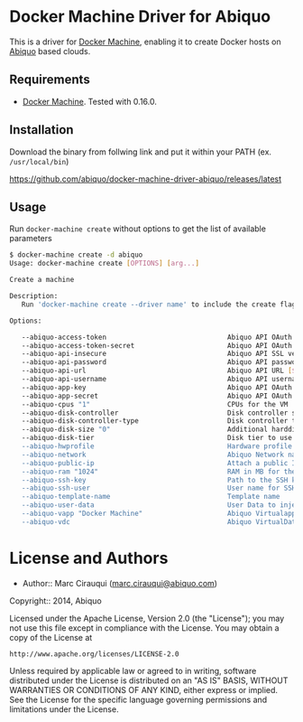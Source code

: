# Docker Machine Driver for Abiquo

This is a driver for [Docker Machine](https://docs.docker.com/machine/), enabling it to create Docker hosts on [Abiquo](https://www.abiquo.com/) based clouds.

## Requirements

* [Docker Machine](https://docs.docker.com/machine/). Tested with 0.16.0.

## Installation

Download the binary from follwing link and put it within your PATH (ex. `/usr/local/bin`)

https://github.com/abiquo/docker-machine-driver-abiquo/releases/latest

## Usage

Run `docker-machine create` without options to get the list of available parameters

```bash
$ docker-machine create -d abiquo
Usage: docker-machine create [OPTIONS] [arg...]

Create a machine

Description:
   Run 'docker-machine create --driver name' to include the create flags for that driver in the help text.

Options:

   --abiquo-access-token                              Abiquo API OAuth access token [$ABIQUO_API_ACCESS_TOKEN]
   --abiquo-access-token-secret                       Abiquo API OAuth access token [$ABIQUO_API_ACCESS_TOKEN_SECRET]
   --abiquo-api-insecure                              Abiquo API SSL verification [$ABIQUO_API_INSECURE]
   --abiquo-api-password                              Abiquo API password [$ABIQUO_API_PASSWORD]
   --abiquo-api-url                                   Abiquo API URL [$ABIQUO_API_URL]
   --abiquo-api-username                              Abiquo API username [$ABIQUO_API_USERNAME]
   --abiquo-app-key                                   Abiquo API OAuth app key [$ABIQUO_API_APP_KEY]
   --abiquo-app-secret                                Abiquo API OAuth app secret [$ABIQUO_API_APP_SECRET]
   --abiquo-cpus "1"                                  CPUs for the VM
   --abiquo-disk-controller                           Disk controller subtype to use in VM
   --abiquo-disk-controller-type                      Disk controller to use in VM [IDE, SCSI, VIRTIO]
   --abiquo-disk-size "0"                             Additional harddisk size in MB
   --abiquo-disk-tier                                 Disk tier to use for VM's disks
   --abiquo-hwprofile                                 Hardware profile for the VM
   --abiquo-network                                   Abiquo Network name
   --abiquo-public-ip                                 Attach a public IP to the VM.
   --abiquo-ram "1024"                                RAM in MB for the VM
   --abiquo-ssh-key                                   Path to the SSH key file to use for SSH access
   --abiquo-ssh-user                                  User name for SSH access
   --abiquo-template-name                             Template name
   --abiquo-user-data                                 User Data to inject to VM
   --abiquo-vapp "Docker Machine"                     Abiquo Virtualappliance
   --abiquo-vdc                                       Abiquo VirtualDatacenter
```

# License and Authors

* Author:: Marc Cirauqui (marc.cirauqui@abiquo.com)

Copyright:: 2014, Abiquo

Licensed under the Apache License, Version 2.0 (the "License");
you may not use this file except in compliance with the License.
You may obtain a copy of the License at

    http://www.apache.org/licenses/LICENSE-2.0

Unless required by applicable law or agreed to in writing, software
distributed under the License is distributed on an "AS IS" BASIS,
WITHOUT WARRANTIES OR CONDITIONS OF ANY KIND, either express or implied.
See the License for the specific language governing permissions and
limitations under the License.
